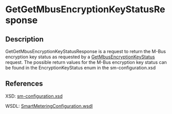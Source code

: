 # GetGetMbusEncryptionKeyStatusResponse

## Description

GetGetMbusEncryptionKeyStatusResponse is a request to return the M-Bus encryption key status as requested by a [GetMbusEncryptionKeyStatus](getmbusencryptionkeystatus.md) request. The possible return values for the M-Bus encryption key status can be found in the EncryptionKeyStatus enum in the sm-configuration.xsd

## References

XSD: [sm-configuration.xsd](https://github.com/OSGP/open-smart-grid-platform/blob/development/osgp/shared/osgp-ws-smartmetering/src/main/resources/schemas/sm-configuration.xsd)

WSDL: [SmartMeteringConfiguration.wsdl](https://github.com/OSGP/open-smart-grid-platform/blob/development/osgp/shared/osgp-ws-smartmetering/src/main/resources/SmartMeteringConfiguration.wsdl)

